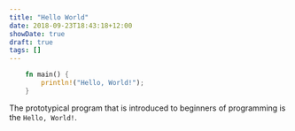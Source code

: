 ```yaml
---
title: "Hello World"
date: 2018-09-23T18:43:18+12:00
showDate: true
draft: true
tags: []
---
```


```rust
    fn main() {
        println!("Hello, World!");
    }
```

The prototypical program that is introduced to beginners of programming is the `Hello, World!`.